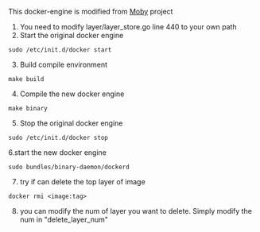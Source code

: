 This docker-engine is modified from [Moby](https://github.com/moby/moby) project

1. You need to modify layer/layer_store.go line 440 to your own path
2. Start the original docker engine
```
sudo /etc/init.d/docker start
```
3. Build compile environment
```
make build
```
4. Compile the new docker engine
```
make binary
```
5. Stop the original docker engine
```
sudo /etc/init.d/docker stop
```
6.start the new docker engine
```
sudo bundles/binary-daemon/dockerd
```
7. try if can delete the top layer of image
```
docker rmi <image:tag>
```

8. you can modify the num of layer you want to delete. 
 Simply modify the num in "delete_layer_num"
